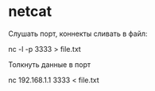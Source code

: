 netcat
======

Слушать порт, коннекты сливать в файл:

nc -l -p 3333 > file.txt

Толкнуть данные в порт

nc 192.168.1.1 3333 < file.txt
